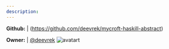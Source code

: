 ```yaml
---
description: 
---
```



**Github:** | (https://github.com/deevrek/mycroft-haskill-abstract)

**Owner:** | [@deevrek](https://github.com/deevrek) ![avatart](https://avatars2.githubusercontent.com/u/31313932?v=4)

